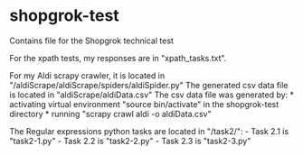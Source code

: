 # shopgrok-test
Contains file for the Shopgrok technical test

For the xpath tests, my responses are in "xpath_tasks.txt".

For my Aldi scrapy crawler, it is located in "/aldiScrape/aldiScrape/spiders/aldiSpider.py"
The generated csv data file is located in "aldiScrape/aldiData.csv" 
The csv data file was generated by:
	* activating virtual environment "source bin/activate" in the shopgrok-test directory
	* running "scrapy crawl aldi -o aldiData.csv"

The Regular expressions python tasks are located in "/task2/":
	- Task 2.1 is "task2-1.py"
	- Task 2.2 is "task2-2.py"
	- Task 2.3 is "task2-3.py"

